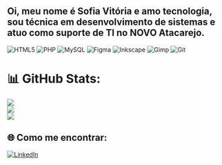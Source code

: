 ## Oi, meu nome é Sofia Vitória e amo tecnologia, sou técnica em desenvolvimento de sistemas e atuo como suporte de TI no NOVO Atacarejo.

![HTML5](https://img.shields.io/badge/html5-%23E34F26.svg?style=for-the-badge&logo=html5&logoColor=white) ![PHP](https://img.shields.io/badge/php-%23777BB4.svg?style=for-the-badge&logo=php&logoColor=white) ![MySQL](https://img.shields.io/badge/mysql-4479A1.svg?style=for-the-badge&logo=mysql&logoColor=white) ![Figma](https://img.shields.io/badge/figma-%23F24E1E.svg?style=for-the-badge&logo=figma&logoColor=white) ![Inkscape](https://img.shields.io/badge/Inkscape-e0e0e0?style=for-the-badge&logo=inkscape&logoColor=080A13) ![Gimp](https://img.shields.io/badge/github-%23121011.svg?style=for-the-badge&logo=github&logoColor=white) ![Git](https://img.shields.io/badge/git-%23F05033.svg?style=for-the-badge&logo=git&logoColor=white)

# 📊 GitHub Stats:
![](https://github-readme-stats.vercel.app/api?username=sofiavitoriaa&theme=dark&hide_border=false&include_all_commits=false&count_private=false)<br/>
![](https://nirzak-streak-stats.vercel.app/?user=sofiavitoriaa&theme=dark&hide_border=false)<br/>
![](https://github-readme-stats.vercel.app/api/top-langs/?username=sofiavitoriaa&theme=dark&hide_border=false&include_all_commits=false&count_private=false&layout=compact)

## 🌐 Como me encontrar:
[![LinkedIn](https://img.shields.io/badge/LinkedIn-%230077B5.svg?logo=linkedin&logoColor=white)](https://linkedin.com/in/sofiavitoriaa/) 
<!-- Proudly created with GPRM ( https://gprm.itsvg.in ) -->
